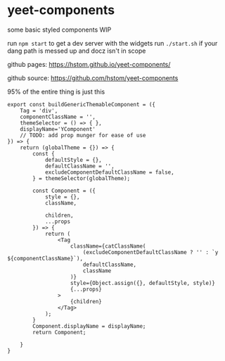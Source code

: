 # yeet-components
some basic styled components WIP

run `npm start` to get a dev server with the widgets
run `./start.sh` if your dang path is messed up and docz isn't in scope

github pages: https://hstom.github.io/yeet-components/

github source: https://github.com/hstom/yeet-components

95% of the entire thing is just this
```
export const buildGenericThemableComponent = ({
    Tag = 'div',
    componentClassName = '',
    themeSelector = () => { },
    displayName='YComponent'
    // TODO: add prop munger for ease of use
}) => {
    return (globalTheme = {}) => {
        const {
            defaultStyle = {},
            defaultClassName = '',
            excludeComponentDefaultClassName = false,
        } = themeSelector(globalTheme);

        const Component = ({
            style = {},
            className,

            children,
            ...props
        }) => {
            return (
                <Tag
                    className={catClassName(
                        (excludeComponentDefaultClassName ? '' : `y ${componentClassName}`),
                        defaultClassName,
                        className
                    )}
                    style={Object.assign({}, defaultStyle, style)}
                    {...props}
                >
                    {children}
                </Tag>
            );
        }
        Component.displayName = displayName;
        return Component;

    }
}
```
